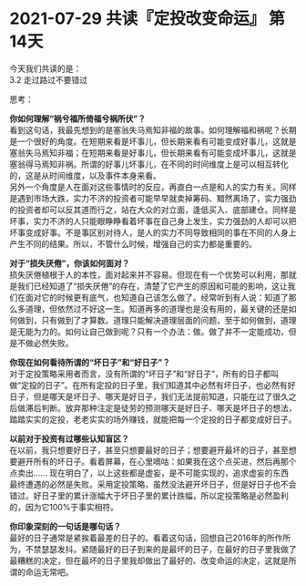 # 2021-07-29 共读『定投改变命运』 第14天
今天我们共读的是：  
3.2 走过路过不要错过
 
思考：

**你如何理解“祸兮福所倚福兮祸所伏”？**  
看到这句话，我最先想到的是塞翁失马焉知非福的故事。如何理解福和祸呢？长期是一个很好的角度。在短期来看是坏事儿，但长期来看有可能变成好事儿，这就是塞翁失马焉知非福；在短期来看是好事儿，但长期来看有可能变成坏事儿，这就是塞翁得马焉知非祸。所谓的好事儿坏事儿，在不同的时间维度上是可以相互转化的，这是从时间维度，以及事件本身来看。  
另外一个角度是人在面对这些事情时的反应，再直白一点是和人的实力有关。同样是遇到市场大跌，实力不济的投资者可能早早就卖掉筹码、黯然离场了，实力强劲的投资者却可以反其道而行之，站在大众的对立面，逢低买入、底部建仓。同样是坏事，实力不济的人只能眼睁睁看着坏事在自己身上发生，实力强劲的人却可以把坏事变成好事。不是事区别对待人，是人的实力不同导致相同的事在不同的人身上产生不同的结果。所以，不管什么时候，增强自己的实力都是重要的。

**对于“损失厌倦”，你该如何面对？**  
损失厌倦植根于人的本性，面对起来并不容易。但现在有一个优势可以利用，那就是我们已经知道了“损失厌倦”的存在，清楚了它产生的原因和可能的影响，这让我们在面对它的时候更有底气，也知道自己该怎么做了。经常听到有人说：知道了那么多道理，但依然过不好这一生。知道再多的道理也是没有用的，最关键的还是如何做到，只有做到了才算数。道理只能解决道理层面的问题，至于如何做到，道理是无能为力的。如何让自己做到呢？只有一个办法：做。做了并不一定能成功，但是不做必然失败。

**你现在如何看待所谓的“坏日子”和“好日子”？**  
对于定投策略采用者而言，没有所谓的“坏日子”和“好日子”，所有的日子都叫做“定投的日子”。在所有定投的日子里，我们知道其中必然有坏日子，也必然有好日子，但是哪天是坏日子、哪天是好日子，我们无法提前知道，只能在过了很久之后做滞后判断。放弃那种注定是徒劳的预测哪天是好日子、哪天是坏日子的想法，踏踏实实的定投，老老实实的场外赚钱，就能把每一个定投的日子都变成好日子。

**以前对于投资有过哪些认知盲区？**  
在以前，我只想要好日子，甚至只想要最好的日子；想要避开最坏的日子，甚至想要避开所有的坏日子。看着屏幕，在心里嘀咕：如果我在这个点买进，然后再那个点卖出…… 现在明白了，以上这些都是虚妄，是不可能实现的，追求虚妄的东西最终遭遇的必然是失败。采用定投策略，虽然没法避开坏日子，但是好日子也不会错过。好日子里的累计涨幅大于坏日子里的累计跌幅，所以定投策略是必然盈利的，因为它100%于事实相符。

**你印象深刻的⼀句话是哪句话？**  
最好的日子通常是紧挨着最差的日子的。看着这句话，回想自己2016年的所作所为，不禁瑟瑟发抖。紧随最好的日子到来的是最坏的日子，在最好的日子里我做了最糟糕的决定，但在最坏的日子里我却做出了最好的、改变命运的决定，这就是所谓的命运无常吧。

